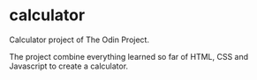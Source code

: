 # calculator
Calculator project of The Odin Project.

The project combine everything learned so far of HTML, CSS and Javascript to create a calculator.
